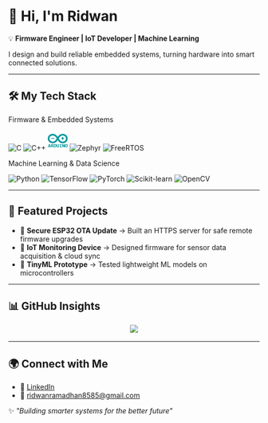 # 👋 Hi, I'm Ridwan

💡 **Firmware Engineer | IoT Developer | Machine Learning**

I design and build reliable embedded systems, turning hardware into smart connected solutions.

---

## 🛠️ My Tech Stack

Firmware & Embedded Systems

<p>
<img src="https://cdn.jsdelivr.net/gh/devicons/devicon/icons/c/c-original.svg" alt="C" width="40" height="40"/>
<img src="https://cdn.jsdelivr.net/gh/devicons/devicon/icons/cplusplus/cplusplus-original.svg" alt="C++" width="40" height="40"/>
<img src="https://raw.githubusercontent.com/devicons/devicon/master/icons/arduino/arduino-original-wordmark.svg" alt="Arduino" width="40" height="40"/>
<img src="https://upload.wikimedia.org/wikipedia/commons/6/64/Zephyr_RTOS_logo_2015.svg" alt="Zephyr" width="40" height="40"/>
<img src="https://upload.wikimedia.org/wikipedia/commons/3/3e/FreeRTOS_logo_2005.svg" alt="FreeRTOS" width="40" height="40"/>
</p>

Machine Learning & Data Science

<p>
<img src="https://cdn.jsdelivr.net/gh/devicons/devicon/icons/python/python-original.svg" alt="Python" width="40" height="40"/>
<img src="https://cdn.jsdelivr.net/gh/devicons/devicon/icons/tensorflow/tensorflow-original.svg" alt="TensorFlow" width="40" height="40"/>
<img src="https://cdn.jsdelivr.net/gh/devicons/devicon/icons/pytorch/pytorch-original.svg" alt="PyTorch" width="40" height="40"/>
<img src="https://cdn.jsdelivr.net/gh/devicons/devicon/icons/scikitlearn/scikitlearn-original.svg" alt="Scikit-learn" width="40" height="40"/>
<img src="https://cdn.jsdelivr.net/gh/devicons/devicon/icons/opencv/opencv-original.svg" alt="OpenCV" width="40" height="40"/>
</p>

---

## 📂 Featured Projects

- 🔐 **Secure ESP32 OTA Update** → Built an HTTPS server for safe remote firmware upgrades
- 📡 **IoT Monitoring Device** → Designed firmware for sensor data acquisition & cloud sync
- 🤖 **TinyML Prototype** → Tested lightweight ML models on microcontrollers

---

## 📊 GitHub Insights

<p align="center">
<img src="https://github-readme-stats.vercel.app/api?username=muhammadridwan&show_icons=true&theme=default&hide_border=true" height="150" />
</p>

---

## 🌍 Connect with Me

- 💼 [LinkedIn](https://www.linkedin.com/in/your-link)
- 📧 [ridwanramadhan8585@gmail.com](mailto:ridwanramadhan8585@gmail.com)

✨ *"Building smarter systems for the better future"*
